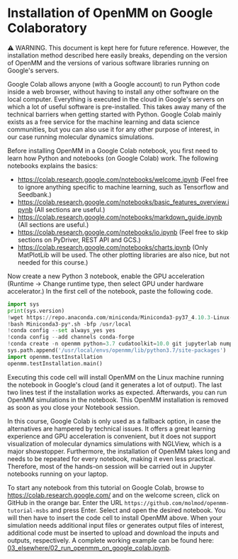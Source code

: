 
# Installation of OpenMM on Google Colaboratory

:warning: WARNING.
This document is kept here for future reference.
However, the installation method described here easily breaks, depending on the version of OpenMM and the versions of various software libraries running on Google's servers.

Google Colab allows anyone (with a Google account) to run Python code inside a web browser, without having to install any other software on the local computer.
Everything is executed in the cloud in Google's servers on which a lot of useful software is pre-installed.
This takes away many of the technical barriers when getting started with Python.
Google Colab mainly exists as a free service for the machine learning and data science communities, but you can also use it for any other purpose of interest, in our case running molecular dynamics simulations.

Before installing OpenMM in a Google Colab notebook, you first need to learn how Python and notebooks (on Google Colab) work.
The following notebooks explains the basics:

- https://colab.research.google.com/notebooks/welcome.ipynb (Feel free to ignore anything specific to machine learning, such as Tensorflow and Seedbank.)
- https://colab.research.google.com/notebooks/basic_features_overview.ipynb (All sections are useful.)
- https://colab.research.google.com/notebooks/markdown_guide.ipynb (All sections are useful.)
- https://colab.research.google.com/notebooks/io.ipynb (Feel free to skip sections on PyDriver, REST API and GCS.)
- https://colab.research.google.com/notebooks/charts.ipynb (Only MatPlotLib will be used. The other plotting libraries are also nice, but not needed for this course.)

Now create a new Python 3 notebook, enable the GPU acceleration (Runtime -> Change runtime type, then select GPU under hardware accelerator.)
In the first cell of the notebook, paste the following code.

```python
import sys
print(sys.version)
!wget https://repo.anaconda.com/miniconda/Miniconda3-py37_4.10.3-Linux-x86_64.sh
!bash Miniconda3-py*.sh -bfp /usr/local
!conda config --set always_yes yes
!conda config --add channels conda-forge
!conda create -n openmm python=3.7 cudatoolkit=10.0 git jupyterlab numpy pandas scipy matplotlib ipympl rdkit openbabel openmm mdtraj pymbar pdbfixer parmed openff-toolkit openmoltools openmmforcefields
sys.path.append('/usr/local/envs/openmm/lib/python3.7/site-packages')
import openmm.testInstallation
openmm.testInstallation.main()
```

Executing this code cell will install OpenMM on the Linux machine running the notebook in Google's cloud (and it generates a lot of output).
The last two lines test if the installation works as expected.
Afterwards, you can run OpenMM simulations in the notebook.
This OpenMM installation is removed as soon as you close your Notebook session.

In this course, Google Colab is only used as a fallback option, in case the alternatives are hampered by technical issues.
It offers a great learning experience and GPU acceleration is convenient, but it does not support visualization of molecular dynamics simulations with NGLView, which is a major showstopper.
Furthermore, the installation of OpenMM takes long and needs to be repeated for every notebook, making it even less practical.
Therefore, most of the hands-on session will be carried out in Jupyter notebooks running on your laptop.

To start any notebook from this tutorial on Google Colab, browse to https://colab.research.google.com/ and on the welcome screen, click on GitHub in the orange bar.
Enter the URL `https://github.com/molmod/openmm-tutorial-msbs` and press Enter.
Select and open the desired notebook.
You will then have to insert the code cell to install OpenMM above.
When your simulation needs additional input files or generates output files of interest, additional code must be inserted to upload and download the inputs and outputs, respectively.
A complete working example can be found here: [03_elsewhere/02_run_openmm_on_google_colab.ipynb](03_elsewhere/02_run_openmm_on_google_colab.ipynb).
